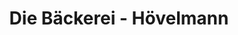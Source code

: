 ---
title: "Die Bäckerei - Hövelmann"
url: /recklinghausen/die-baeckerei-hoevelmann/
shop: Bäckerei
---